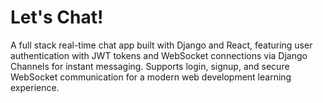 # Let's Chat!
A full stack real-time chat app built with Django and React, featuring user authentication with JWT tokens and WebSocket connections via Django Channels for instant messaging. Supports login, signup, and secure WebSocket communication for a modern web development learning experience.
